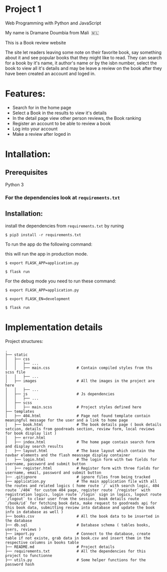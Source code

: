 # Project 1

Web Programming with Python and JavaScript

My name is Dramane Doumbia from Mali  🇲🇱

This is a Book review website

The site let readers leaving some note on their favorite book, say something about it and see popular books that they might like to read.
They can search for a book by it's name, it author's name or by the isbn number, select the book to view all it's details and may be leave a review on the book after they have been created an account and loged in.

# Features: 
   - Search for in the home page
   - Select a Book in the results to view it's details
   - In the detail page view other person reviews, the Book ranking
   - Register an account to be able to review a book
   - Log into your account
   - Make a review after loged in

# Intallation:

## Prerequisites
Python 3

### For the dependencies look at ` requirements.txt `

## Installation:

install the dependencies from ` requirements.txt `
by runing

```
$ pip3 install -r requirements.txt
```

To run the app do the following command: 

this will run the app in production mode.

```
$ export FLASK_APP=application.py

$ flask run
```

For the debug mode you need  to run these command:

```
$ export FLASK_APP=application.py

$ export FLASK_EN=development

$ flask run
```

# Implementation details

Project structures:

    .
    ├── static
    │   ├── css
    │   │   ├── ...
    │   │   ├── main.css            # Contain compiled styles from ths scss file
    │   │   ├── ...
    │   ├── images                  # All the images in the project are here 
    │   │   ├── ...
    │   ├── js                      # Js dependencies
    │   │   ├── ...
    │   ├── scss 
    │   │   ├── main.scss           # Project styles defined here
    ├── templates
    │   ├── 404.html                # Page not found template contain meaningful message for the user and a link to home page
    │   ├── book.html               # The book details page ( book details setcion, details from goodreads section, review form, local reviews for book display list )
    │   ├── error.html
    │   ├── index.html              # The home page contain search form and display search results
    │   ├── layout.html             # The base layout which contain the navbar elements and the flash meassage display container
    │   ├── login.html              # The login form with two fields for username, password and submit button
    │   ├── register.html           # Register form with three fields for username, email, password and submit button
    ├── .gitignore                  # ignore files from being tracked
    ├── application.py              # The main application file with all the routes and related logics ( home route `/` with search logic, 404 route `/404` for custom 404 page, register route `/register` with registration logics, login route `/login` sign in logics, logout route `/logout` to clear user from the session, book details route `/book/id` for fetching book data, make request to goodreads api for this book data, submitting review into database and update the book info in database as well )
    ├── books.csv                   # All the book data to be inserted in the database
    ├── db.sql                      # Database schema ( tables books, users, reviews )
    ├── import.py                   # Connect to the database, create table if not existe, grab data in book.csv and insert them in the respective columns in books table
    ├── README.md                   # Project details
    ├── requirements.txt            # All the dependencies for this project to functionne
    ├── utils.py                    # Some helper functions for the password hash
